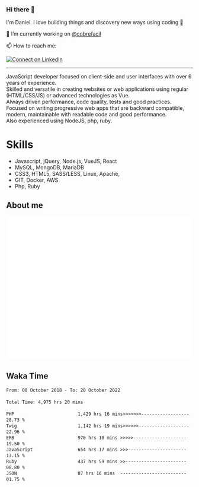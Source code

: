 ### Hi there 👋

I'm Daniel. I love building things and discovery new ways using coding :raised_hands: 

🔭 I’m currently working on [@cobrefacil](https://www.cobrefacil.com.br/)

📫 How to reach me:

[![Connect on LinkedIn](https://img.shields.io/badge/--linkedin?label=LinkedIn&logo=LinkedIn&style=social)](https://www.linkedin.com/in/daniel-cerverizzo/)

---

JavaScript developer focused on client-side and user interfaces with over 6 years of experience.  
Skilled and versatile in creating websites or web applications using regular (HTML/CSS/JS) or advanced technologies as Vue.  
Always driven performance, code quality, tests and good practices.  
 Focused on writing progressive web apps that are backward compatible, modern, maintainable with readable code and good performance.  
Also experienced using NodeJS, php, ruby. 


# Skills

 - Javascript, jQuery, Node.js, VueJS, React
 - MySQL, MongoDB, MariaDB    
 - CSS3, HTML5, SASS/LESS,  Linux, Apache,
 - GIT, Docker, AWS
 - Php, Ruby

## About me

![Metrics](/github-metrics.svg)

## Waka Time

<!--START_SECTION:waka-->

```text
From: 08 October 2018 - To: 20 October 2022

Total Time: 4,975 hrs 20 mins

PHP                        1,429 hrs 16 mins>>>>>>>------------------   28.73 %
Twig                       1,142 hrs 19 mins>>>>>>-------------------   22.96 %
ERB                        970 hrs 10 mins >>>>>--------------------   19.50 %
JavaScript                 654 hrs 17 mins >>>----------------------   13.15 %
Ruby                       437 hrs 59 mins >>-----------------------   08.80 %
JSON                       87 hrs 16 mins  -------------------------   01.75 %
```

<!--END_SECTION:waka-->

